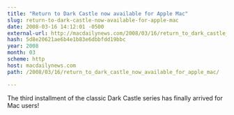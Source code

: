 ```yaml
---
title: "Return to Dark Castle now available for Apple Mac"
slug: return-to-dark-castle-now-available-for-apple-mac
date: 2008-03-16 14:12:01 -0500
external-url: http://macdailynews.com/2008/03/16/return_to_dark_castle_now_available_for_apple_mac/
hash: 5d8e20621ae6b4e1b83e6dbbfdd19bbc
year: 2008
month: 03
scheme: http
host: macdailynews.com
path: /2008/03/16/return_to_dark_castle_now_available_for_apple_mac/

---
```


The third installment of the classic Dark Castle series has finally arrived for Mac users!
